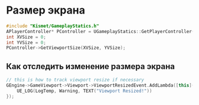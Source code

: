 # Размер экрана
```cpp
#include "Kismet/GameplayStatics.h"
APlayerController* PController = UGameplayStatics::GetPlayerController(this, 0);
int XVSize = 0;
int YVSize = 0;
PController->GetViewportSize(XVSize, YVSize);
```
## Как отследить изменение размера экрана
```cpp
// this is how to track viewport resize if necessary
GEngine->GameViewport->Viewport->ViewportResizedEvent.AddLambda([this](FViewport* Viewport, uint32 Unused)->void {
    UE_LOG(LogTemp, Warning, TEXT("Viewport Resized!"))
});
```